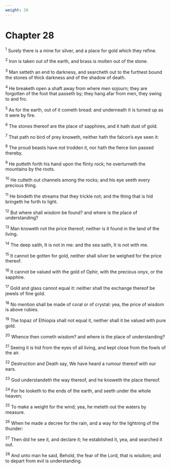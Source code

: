 ```yaml
---
weight: 28
---
```


# Chapter 28

<sup>1</sup> Surely there is a mine for silver, and a place for gold which they refine. 

<sup>2</sup> Iron is taken out of the earth, and brass is molten out of the stone. 

<sup>3</sup> Man setteth an end to darkness, and searcheth out to the furthest bound the stones of thick darkness and of the shadow of death. 

<sup>4</sup> He breaketh open a shaft away from where men sojourn; they are forgotten of the foot that passeth by; they hang afar from men, they swing to and fro. 

<sup>5</sup> As for the earth, out of it cometh bread: and underneath it is turned up as it were by fire. 

<sup>6</sup> The stones thereof are the place of sapphires, and it hath dust of gold. 

<sup>7</sup> That path no bird of prey knoweth, neither hath the falcon’s eye seen it: 

<sup>8</sup> The proud beasts have not trodden it, nor hath the fierce lion passed thereby. 

<sup>9</sup> He putteth forth his hand upon the flinty rock; he overturneth the mountains by the roots. 

<sup>10</sup> He cutteth out channels among the rocks; and his eye seeth every precious thing. 

<sup>11</sup> He bindeth the streams that they trickle not; and the thing that is hid bringeth he forth to light. 

<sup>12</sup> But where shall wisdom be found? and where is the place of understanding? 

<sup>13</sup> Man knoweth not the price thereof; neither is it found in the land of the living. 

<sup>14</sup> The deep saith, It is not in me: and the sea saith, It is not with me. 

<sup>15</sup> It cannot be gotten for gold, neither shall silver be weighed for the price thereof. 

<sup>16</sup> It cannot be valued with the gold of Ophir, with the precious onyx, or the sapphire. 

<sup>17</sup> Gold and glass cannot equal it: neither shall the exchange thereof be jewels of fine gold. 

<sup>18</sup> No mention shall be made of coral or of crystal: yea, the price of wisdom is above rubies. 

<sup>19</sup> The topaz of Ethiopia shall not equal it, neither shall it be valued with pure gold. 

<sup>20</sup> Whence then cometh wisdom? and where is the place of understanding? 

<sup>21</sup> Seeing it is hid from the eyes of all living, and kept close from the fowls of the air. 

<sup>22</sup> Destruction and Death say, We have heard a rumour thereof with our ears. 

<sup>23</sup> God understandeth the way thereof, and he knoweth the place thereof. 

<sup>24</sup> For he looketh to the ends of the earth, and seeth under the whole heaven; 

<sup>25</sup> To make a weight for the wind; yea, he meteth out the waters by measure. 

<sup>26</sup> When he made a decree for the rain, and a way for the lightning of the thunder: 

<sup>27</sup> Then did he see it, and declare it; he established it, yea, and searched it out. 

<sup>28</sup> And unto man he said, Behold, the fear of the Lord, that is wisdom; and to depart from evil is understanding. 


